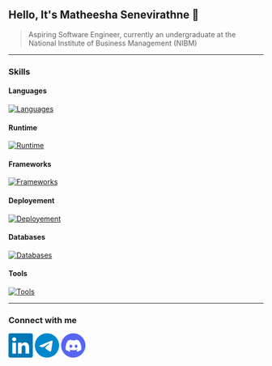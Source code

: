 ## Hello, It's Matheesha Senevirathne 👋

> Aspiring Software Engineer, currently an undergraduate at the National Institute of Business Management (NIBM)

---

### Skills
#### Languages
[![Languages](https://skillicons.dev/icons?i=html,css,js,java,cs,c,php,ts)](https://skillicons.dev)
#### Runtime
[![Runtime](https://skillicons.dev/icons?i=nodejs)](https://skillicons.dev)
#### Frameworks
[![Frameworks](https://skillicons.dev/icons?i=dotnet,express,react,tailwind)](https://skillicons.dev)
#### Deployement
[![Deployement](https://skillicons.dev/icons?i=netlify,vercel)](https://skillicons.dev)
#### Databases
[![Databases](https://skillicons.dev/icons?i=firebase,supabase,postgres,mysql)](https://skillicons.dev)
#### Tools
[![Tools](https://skillicons.dev/icons?i=npm,vite,github,figma)](https://skillicons.dev)

---

### Connect with me
[![LinkedIn](https://raw.githubusercontent.com/CLorant/readme-social-icons/main/medium/filled/linkedin.svg)](https://linkedin.com/in/matheesha-ls)
[![Telegram](https://raw.githubusercontent.com/CLorant/readme-social-icons/main/medium/filled/telegram.svg)](https://t.me/ItsMatheesha)
[![WhatsApp](https://raw.githubusercontent.com/CLorant/readme-social-icons/main/medium/filled/discord.svg)](https://discord.com/users/itsmatheesha)
